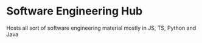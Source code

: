 # Software Engineering Hub

Hosts all sort of software engineering material mostly in JS, TS, Python and Java
